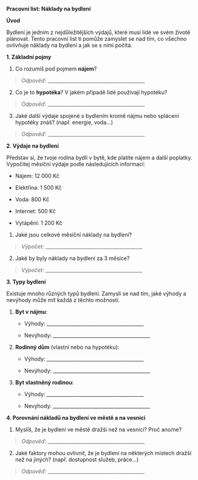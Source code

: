**Pracovní list: Náklady na bydlení**

**Úvod**

Bydlení je jedním z nejdůležitějších výdajů, které musí lidé ve svém
životě plánovat. Tento pracovní list ti pomůže zamyslet se nad tím, co
všechno ovlivňuje náklady na bydlení a jak se s nimi počítá.

**1. Základní pojmy**

1.  Co rozumíš pod pojmem **nájem**?

> *Odpověď:*
> \_\_\_\_\_\_\_\_\_\_\_\_\_\_\_\_\_\_\_\_\_\_\_\_\_\_\_\_\_\_\_\_\_\_\_\_\_\_\_\_

2.  Co je to **hypotéka**? V jakém případě lidé používají hypotéku?

> *Odpověď:*
> \_\_\_\_\_\_\_\_\_\_\_\_\_\_\_\_\_\_\_\_\_\_\_\_\_\_\_\_\_\_\_\_\_\_\_\_\_\_\_\_

3.  Jaké další výdaje spojené s bydlením kromě nájmu nebo splácení
    hypotéky znáš? (např. energie, voda\...)

> *Odpověď:*
> \_\_\_\_\_\_\_\_\_\_\_\_\_\_\_\_\_\_\_\_\_\_\_\_\_\_\_\_\_\_\_\_\_\_\_\_\_\_\_\_

**2. Výdaje na bydlení**

Představ si, že tvoje rodina bydlí v bytě, kde platíte nájem a další
poplatky. Vypočítej měsíční výdaje podle následujících informací:

- Nájem: 12 000 Kč

- Elektřina: 1 500 Kč

- Voda: 800 Kč

- Internet: 500 Kč

- Vytápění: 1 200 Kč

1.  Jaké jsou celkové měsíční náklady na bydlení?

> *Výpočet:*
> \_\_\_\_\_\_\_\_\_\_\_\_\_\_\_\_\_\_\_\_\_\_\_\_\_\_\_\_\_\_\_\_\_\_\_\_\_\_\_\_

2.  Jaké by byly náklady na bydlení za 3 měsíce?

> *Výpočet:*
> \_\_\_\_\_\_\_\_\_\_\_\_\_\_\_\_\_\_\_\_\_\_\_\_\_\_\_\_\_\_\_\_\_\_\_\_\_\_\_\_

**3. Typy bydlení**

Existuje mnoho různých typů bydlení. Zamysli se nad tím, jaké výhody a
nevýhody může mít každá z těchto možností.

1.  **Byt v nájmu**:

    - Výhody:
      \_\_\_\_\_\_\_\_\_\_\_\_\_\_\_\_\_\_\_\_\_\_\_\_\_\_\_\_\_\_\_\_\_\_\_\_\_\_\_\_

    - Nevýhody:
      \_\_\_\_\_\_\_\_\_\_\_\_\_\_\_\_\_\_\_\_\_\_\_\_\_\_\_\_\_\_\_\_\_\_\_\_\_\_\_\_

2.  **Rodinný dům** (vlastní nebo na hypotéku):

    - Výhody:
      \_\_\_\_\_\_\_\_\_\_\_\_\_\_\_\_\_\_\_\_\_\_\_\_\_\_\_\_\_\_\_\_\_\_\_\_\_\_\_\_

    - Nevýhody:
      \_\_\_\_\_\_\_\_\_\_\_\_\_\_\_\_\_\_\_\_\_\_\_\_\_\_\_\_\_\_\_\_\_\_\_\_\_\_\_\_

3.  **Byt vlastněný rodinou**:

    - Výhody:
      \_\_\_\_\_\_\_\_\_\_\_\_\_\_\_\_\_\_\_\_\_\_\_\_\_\_\_\_\_\_\_\_\_\_\_\_\_\_\_\_

    - Nevýhody:
      \_\_\_\_\_\_\_\_\_\_\_\_\_\_\_\_\_\_\_\_\_\_\_\_\_\_\_\_\_\_\_\_\_\_\_\_\_\_\_\_

**4. Porovnání nákladů na bydlení ve městě a na vesnici**

1.  Myslíš, že je bydlení ve městě dražší než na vesnici? Proč ano/ne?

> *Odpověď:*
> \_\_\_\_\_\_\_\_\_\_\_\_\_\_\_\_\_\_\_\_\_\_\_\_\_\_\_\_\_\_\_\_\_\_\_\_\_\_\_\_

2.  Jaké faktory mohou ovlivnit, že je bydlení na některých místech
    dražší než na jiných? (např. dostupnost služeb, práce\...)

> *Odpověď:*
> \_\_\_\_\_\_\_\_\_\_\_\_\_\_\_\_\_\_\_\_\_\_\_\_\_\_\_\_\_\_\_\_\_\_\_\_\_\_\_\_
